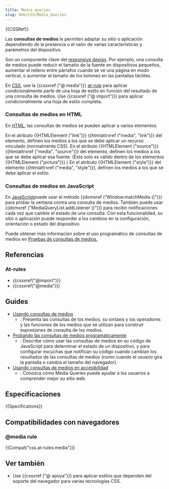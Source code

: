 ```yaml
---
title: Media queries
slug: Web/CSS/Media_Queries
---
```


{{CSSRef}}

Las **consultas de medios** le permiten adaptar su sitio o aplicación dependiendo de la presencia o el valor de varias características y parámetros del dispositivo.

Son un componente clave del [responsive design](/es/docs/Web/Apps/Progressive/Responsive). Por ejemplo, una consulta de medios puede reducir el tamaño de la fuente en dispositivos pequeños, aumentar el relleno entre párrafos cuando se ve una página en modo vertical, o aumentar el tamaño de los botones en las pantallas táctiles.

En [CSS](/es/docs/Web/CSS), use la {{cssxref ("@ media")}} [at-rule](/es/docs/Web/CSS/At-rule) para aplicar condicionalmente parte de una hoja de estilo en función del resultado de una consulta de medios. Use {{cssxref ("@ import")}} para aplicar condicionalmente una hoja de estilo completa.

### Consultas de medios en HTML

En [HTML](/es/docs/Web/HTML), las consultas de medios se pueden aplicar a varios elementos:

En el atributo {{HTMLElement ("link")}} {{htmlattrxref ("media", "link")}} del elemento, definen los medios a los que se debe aplicar un recurso vinculado (normalmente CSS).
En el atributo {{HTMLElement ("source")}} {{htmlattrxref ("media", "source")}} del elemento, definen los medios a los que se debe aplicar esa fuente. (Esto solo es válido dentro de los elementos {{HTMLElement ("picture")}}.)
En el atributo {{HTMLElement ("style")}} del elemento {{htmlattrxref ("media", "style")}}, definen los medios a los que se debe aplicar el estilo.

### Consultas de medios en JavaScript

En [JavaScript](/es/docs/Web/JavaScript)puede usar el método {{domxref ("Window.matchMedia ()")}} para probar la ventana contra una consulta de medios. También puede usar {{domxref ("MediaQueryList.addListener ()")}} para recibir notificaciones cada vez que cambie el estado de una consulta. Con esta funcionalidad, su sitio o aplicación puede responder a los cambios en la configuración, orientación o estado del dispositivo.

Puede obtener más información sobre el uso programático de consultas de medios en [Pruebas de consultas de medios.](/es/docs/Web/CSS/Media_Queries/Testing_media_queries)

## Referencias

### At-rules

- {{cssxref("@import")}}
- {{cssxref("@media")}}

## Guides

- [Usando consultas de medios](/es/docs/Web/CSS/Media_Queries/Using_media_queries)
  - : Presenta las consultas de los medios, su sintaxis y los operadores y las funciones de los medios que se utilizan para construir expresiones de consulta de los medios.
- [Probando las consultas de medios programáticamente](/es/docs/Web/CSS/Media_Queries/Testing_media_queries)
  - : Describe cómo usar las consultas de medios en su código de JavaScript para determinar el estado de un dispositivo, y para configurar escuchas que notifican su código cuando cambian los resultados de las consultas de medios (como cuando el usuario gira la pantalla o cambia el tamaño del navegador).
- [Usando consultas de medios en accesibilidad](/es/docs/Web/CSS/Media_Queries/Using_Media_Queries_for_Accessibility)
  - : Conozca cómo Media Queries puede ayudar a los usuarios a comprender mejor su sitio web.

## Especificaciones

{{Specifications}}

## Compatibilidades con navegadores

### @media rule

{{Compat("css.at-rules.media")}}

## Ver también

- Use {{cssxref ("@ apoya")}} para aplicar estilos que dependen del soporte del navegador para varias tecnologías CSS.
